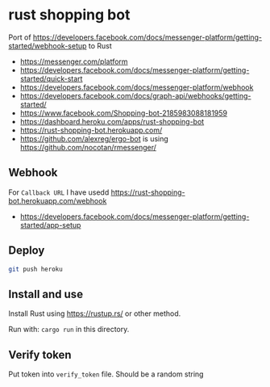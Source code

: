 # rust shopping bot

Port of https://developers.facebook.com/docs/messenger-platform/getting-started/webhook-setup to Rust

- https://messenger.com/platform
- https://developers.facebook.com/docs/messenger-platform/getting-started/quick-start
- https://developers.facebook.com/docs/messenger-platform/webhook
- https://developers.facebook.com/docs/graph-api/webhooks/getting-started/
- https://www.facebook.com/Shopping-bot-2185983088181959
- https://dashboard.heroku.com/apps/rust-shopping-bot
- https://rust-shopping-bot.herokuapp.com/
- https://github.com/alexreg/ergo-bot is using https://github.com/nocotan/rmessenger/

## Webhook

For `Callback URL` I have usedd https://rust-shopping-bot.herokuapp.com/webhook

- https://developers.facebook.com/docs/messenger-platform/getting-started/app-setup

## Deploy

``` bash
git push heroku
```

## Install and use

Install Rust using https://rustup.rs/ or other method.

Run with: `cargo run` in this directory.

## Verify token

Put token into `verify_token` file. Should be a random string
